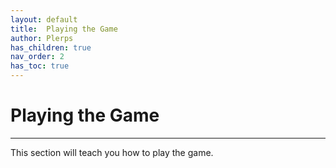 ```yaml
---
layout: default
title:  Playing the Game
author: Plerps
has_children: true
nav_order: 2
has_toc: true
---
```


# Playing the Game

---

This section will teach you how to play the game.

